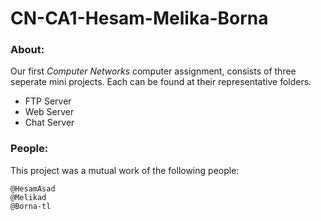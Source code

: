 # CN-CA1-Hesam-Melika-Borna

### About:
Our first *Computer Networks* computer assignment, consists of three seperate mini projects.
Each can be found at their representative folders.

* FTP Server
* Web Server
* Chat Server

### People:

This project was a mutual work of the following people:

    @HesamAsad
    @Melikad
    @Borna-tl
